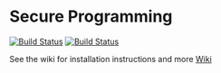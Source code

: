# Secure Programming

[![Build Status](https://travis-ci.com/erwincas/secureweb_c.svg?token=qVPnTcDCs9HEyCZJRQ4A&branch=master)](https://travis-ci.com/erwincas/secureweb_c)
[![Build Status](https://img.shields.io/badge/docker-repository-blue.svg)](https://hub.docker.com/r/erwincas/secureweb)

See the wiki for installation instructions and more
[Wiki](https://github.com/erwincas/secureweb_c/wiki)